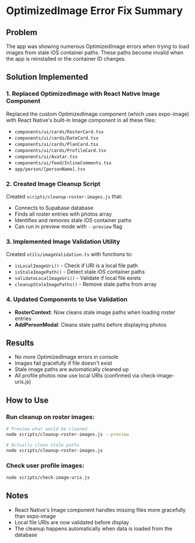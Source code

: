 # OptimizedImage Error Fix Summary

## Problem
The app was showing numerous OptimizedImage errors when trying to load images from stale iOS container paths. These paths become invalid when the app is reinstalled or the container ID changes.

## Solution Implemented

### 1. Replaced OptimizedImage with React Native Image Component
Replaced the custom OptimizedImage component (which uses expo-image) with React Native's built-in Image component in all these files:
- `components/ui/cards/RosterCard.tsx`
- `components/ui/cards/DateCard.tsx`
- `components/ui/cards/PlanCard.tsx`
- `components/ui/cards/ProfileCard.tsx`
- `components/ui/Avatar.tsx`
- `components/ui/feed/InlineComments.tsx`
- `app/person/[personName].tsx`

### 2. Created Image Cleanup Script
Created `scripts/cleanup-roster-images.js` that:
- Connects to Supabase database
- Finds all roster entries with photos array
- Identifies and removes stale iOS container paths
- Can run in preview mode with `--preview` flag

### 3. Implemented Image Validation Utility
Created `utils/imageValidation.ts` with functions to:
- `isLocalImageUri()` - Check if URI is a local file path
- `isStaleImagePath()` - Detect stale iOS container paths
- `validateLocalImageUri()` - Validate if local file exists
- `cleanupStaleImagePaths()` - Remove stale paths from array

### 4. Updated Components to Use Validation
- **RosterContext**: Now cleans stale image paths when loading roster entries
- **AddPersonModal**: Cleans stale paths before displaying photos

## Results
- No more OptimizedImage errors in console
- Images fail gracefully if file doesn't exist
- Stale image paths are automatically cleaned up
- All profile photos now use local URIs (confirmed via check-image-uris.js)

## How to Use

### Run cleanup on roster images:
```bash
# Preview what would be cleaned
node scripts/cleanup-roster-images.js --preview

# Actually clean stale paths
node scripts/cleanup-roster-images.js
```

### Check user profile images:
```bash
node scripts/check-image-uris.js
```

## Notes
- React Native's Image component handles missing files more gracefully than expo-image
- Local file URIs are now validated before display
- The cleanup happens automatically when data is loaded from the database